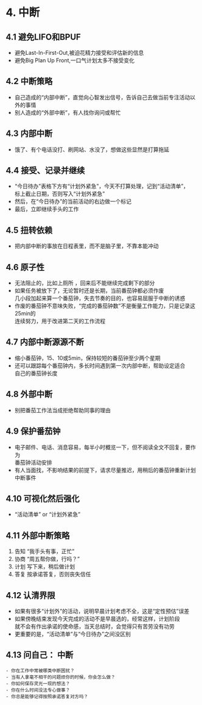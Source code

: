# 4. 中断

## 4.1 避免LIFO和BPUF
- 避免Last-In-First-Out,被迫花精力接受和评估新的信息
- 避免Big Plan Up Front,一口气计划太多不接受变化

## 4.2 中断策略
- 自己造成的“内部中断”，直觉向心智发出信号，告诉自己去做当前专注活动以外的事情  
- 别人造成的“外部中断”，有人找你询问或帮忙

## 4.3 内部中断
- 饿了、有个电话没打、刷网站、水没了，想做这些显然是打算拖延

## 4.4 接受、记录并继续
- “今日待办”表格下方有“计划外紧急”，今天不打算处理，记到“活动清单”，  
标上截止日期，否则写入“计划外紧急”  
- 然后，在“今日待办”的当前活动的右边做一个标记 
- 最后，立即继续手头的工作

## 4.5 扭转依赖
- 把内部中断的事放在日程表里，而不是脑子里，不靠本能冲动

## 4.6 原子性
- 无法阻止的，比如上厕所 ，回来后不能继续完成剩下的部分
- 如果任务被放下了，无论暂时还是长期，当前番茄钟都必须作废  
几小段加起来算一个番茄钟，失去节奏的目的，也容易屈服于中断的诱惑  
- 作废的番茄钟不意味失败，“完成的番茄钟数”不是衡量工作能力，只是记录这25min的  
连续努力，用于改进第二天的工作流程

## 4.7 内部中断源源不断
- 缩小番茄钟，15、10或5min，保持较短的番茄钟至少两个星期
- 还可以跟踪每个番茄钟内，多长时间遇到第一次内部中断，帮助设定适合  
自己的番茄钟长度

## 4.8 外部中断
- 别把番茄工作法当成拒绝帮助同事的理由

## 4.9 保护番茄钟
- 电子邮件、电话、消息容易，每半小时概览一下，但不阅读全文不回复，要作为  
番茄钟活动安排  
- 有人当面找，不影响结果的前提下，请求尽量推迟，用稍后的番茄钟重新计划  
中断事件

## 4.10 可视化然后强化
- “活动清单” or “计划外紧急”

## 4.11 外部中断策略
1. 告知 “我手头有事，正忙”
2. 协商 “周五帮你做，行吗？”
3. 计划 写下来，稍后做计划
4. 答复 按承诺答复，否则丧失信任

## 4.12 认清界限
- 如果有很多“计划外”的活动，说明早晨计划考虑不全，这是“定性预估”误差  
- 如果傍晚结束发现今天完成的活动不是早晨选的，经常这样，计划阶段  
就不会有作出承诺的使命感，当天总结时，会觉得只有苦劳没有功劳  
- 更重要的是，“活动清单”与“今日待办”之间没区别

## 4.13 问自己： 中断
`- 你在工作中常被哪类中断困扰？`  
`- 当有人拿毫不相干的问题烦你的时候，你会怎么做？`  
`- 你如何保存灵光一现的想法？`  
`- 你在什么时间没法专心做事？`  
`- 你总是能够记得按照承诺答复对方吗？`

  
